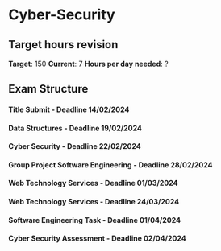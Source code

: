 # Cyber-Security

## Target hours revision 
**Target**: 150 
**Current**: 7
**Hours per day needed**: ?

## Exam Structure 

#### Title Submit - Deadline 14/02/2024
#### Data Structures - Deadline 19/02/2024
#### Cyber Security - Deadline 22/02/2024
#### Group Project Software Engineering - Deadline 28/02/2024
#### Web Technology Services - Deadline 01/03/2024
#### Web Technology Services - Deadline 24/03/2024
#### Software Engineering Task - Deadline 01/04/2024
#### Cyber Security Assessment - Deadline 02/04/2024

